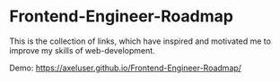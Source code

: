 # Frontend-Engineer-Roadmap
This is the collection of links, which have inspired and motivated me to improve my skills of web-development.

Demo: https://axeluser.github.io/Frontend-Engineer-Roadmap/
